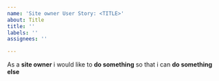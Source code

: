```yaml
---
name: 'Site owner User Story: <TITLE>'
about: Title
title: ''
labels: ''
assignees: ''

---
```


As a **site owner** i would like to **do something** so that i can **do something else**
